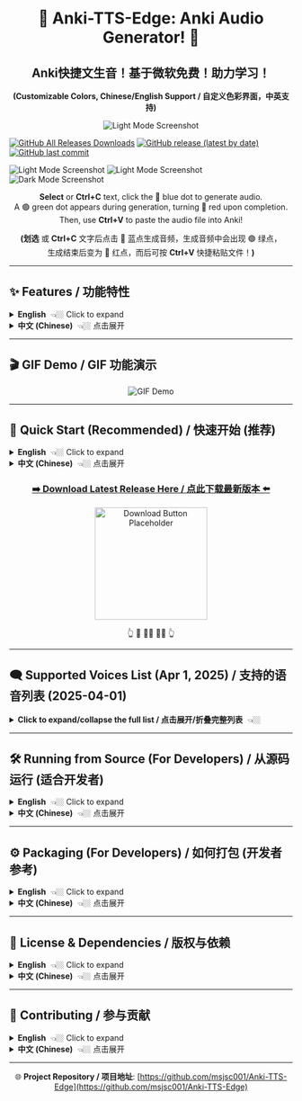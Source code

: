 <div align="center">

# 🎵 Anki-TTS-Edge: Anki Audio Generator! 🎵
## Anki快捷文生音！基于微软免费！助力学习！
**(Customizable Colors, Chinese/English Support / 自定义色彩界面，中英支持)**

</div>


<p align="center">
  <img src="https://github.com/user-attachments/assets/d0a3d252-7240-4739-9854-77f16cc2d257" alt="Light Mode Screenshot">

[![GitHub All Releases Downloads](https://img.shields.io/github/downloads/msjsc001/Anki-TTS-Edge/total?label=Downloads&color=brightgreen)](https://github.com/msjsc001/Anki-TTS-Edge/releases) [![GitHub release (latest by date)](https://img.shields.io/github/v/release/msjsc001/Anki-TTS-Edge)](https://github.com/msjsc001/Anki-TTS-Edge/releases/latest) [![GitHub last commit](https://img.shields.io/github/last-commit/msjsc001/Anki-TTS-Edge)](https://github.com/msjsc001/Anki-TTS-Edge/commits/master)

  <img src="https://github.com/user-attachments/assets/1971ed73-c1b8-4784-b3d0-e1ad892b5004" alt="Light Mode Screenshot">
  
  <img src="https://github.com/user-attachments/assets/2668f79b-4e89-4e45-a476-c04b9afae4bb" alt="Light Mode Screenshot">

  <img src="https://github.com/user-attachments/assets/1c6f22a7-5d29-4770-9050-de1c65129f39" alt="Dark Mode Screenshot">
</p>

<div align="center">

**Select** or **Ctrl+C** text, click the 🔵 blue dot to generate audio.<br>A 🟢 green dot appears during generation, turning 🔴 red upon completion.<br>Then, use **Ctrl+V** to paste the audio file into Anki!

**(划选** 或 **Ctrl+C** 文字后点击 🔵 蓝点生成音频，生成音频中会出现 🟢 绿点，<br>生成结束后变为 🔴 红点，而后可按 **Ctrl+V** 快捷粘贴文件！**)**

</div>

---

## ✨ Features / 功能特性

<details>
<summary><strong>English</strong>  👈🏼 Click to expand</summary>

An Anki audio generation tool based on [Edge-TTS](https://github.com/rany2/edge-tts), providing a free and fast way to add high-quality Microsoft Edge voices to your Anki flashcards.

*   **One-Click Generation**: Quickly generate `.mp3` audio files for selected text in your Anki cards using the main interface.
*   **Quick Actions**:
    *   Copy text (Ctrl+C).
    *   Alternatively, select text with your mouse (if enabled in settings).
    *   Click the floating 🔵 blue button that appears near your cursor.
    *   Wait for the 🟢 green processing indicator to disappear.
    *   A 🔴 red confirmation dot appears briefly.
    *   Audio file is automatically copied to your clipboard.
    *   Paste (Ctrl+V) directly into your Anki field!
*   **Multiple Voices**: Supports various languages and voice roles provided by Microsoft Edge TTS.
*   **Customizable UI**: Easy-to-use graphical interface with theme and color customization.
*   **Language Support**: Interface available in English and Chinese (中文).
*   **Auto Cleanup**: Automatically manages the number of cached audio files.

</details>

<details>
<summary><strong>中文 (Chinese)</strong>  👈🏼 点击展开</summary>

基于 [Edge-TTS](https://github.com/rany2/edge-tts) 的 Anki 音频生成工具，免费、快速地为你的 Anki 学习卡片添加高质量的微软 Edge 语音。

*   **一键生成**：通过界面输入框快速为文本生成 `.mp3` 音频文件。
*   **快捷操作**：
    *   复制文本 (Ctrl+C)。
    *   或者，用鼠标划选文本（需在设置中开启）。
    *   点击鼠标附近浮现的 🔵 蓝色按钮。
    *   等待 🟢 绿色处理提示消失。
    *   短暂出现 🔴 红色确认提示。
    *   音频文件已自动复制到剪贴板。
    *   直接在 Anki 字段中粘贴 (Ctrl+V)！
*   **多种语音**：支持微软 Edge TTS 提供的多种语言和语音角色选择。
*   **自定义界面**：提供易于使用的图形用户界面 (GUI)，支持主题和主颜色自定义。
*   **语言支持**：界面支持英文和中文。
*   **自动清理**：自动管理缓存的音频文件数量。

</details>

---

## 🎬 GIF Demo / GIF 功能演示

<p align="center">
  <img src="https://github.com/user-attachments/assets/bf232f6c-9e19-418c-a943-2dc3dfd3ea7b" alt="GIF Demo">
</p>

---

## 🚀 Quick Start (Recommended) / 快速开始 (推荐)

<details>
<summary><strong>English</strong>  👈🏼 Click to expand</summary>

If you prefer not to set up a Python environment, you can download the pre-packaged Windows executable (`.exe`):

1.  **Go to the Releases Page**: Visit the project's [GitHub Releases](https://github.com/msjsc001/Anki-TTS-Edge/releases) page.
2.  **Download the Latest Version**: Find the newest release and download the `.zip` archive (e.g., `Anki-TTS-Edge_vX.X.X.zip`).
3.  **Extract and Run**: Extract the contents of the zip file to any location you prefer. Double-click `Anki-TTS-Edge.exe` to run the application! 🎉

</details>

<details>
<summary><strong>中文 (Chinese)</strong>  👈🏼 点击展开</summary>

如果你不想配置 Python 环境，可以直接下载我们为你打包好的 Windows 可执行文件 (`.exe`)：

1.  **前往 Releases 页面**：访问项目的 [GitHub Releases](https://github.com/msjsc001/Anki-TTS-Edge/releases) 页面。
2.  **下载最新版本**：找到最新的版本，下载 `.zip` 压缩包 (例如 `Anki-TTS-Edge_vX.X.X.zip`)。
3.  **解压运行**：将压缩包解压到你喜欢的任意位置，然后双击运行 `Anki-TTS-Edge.exe` 即可！ 🎉

</details>

<div align="center">

### [**➡️ Download Latest Release Here / 点此下载最新版本 ⬅️**](https://github.com/msjsc001/Anki-TTS-Edge/releases)

<p align="center">
<img src="https://github.com/user-attachments/assets/f860a117-1b18-467d-9040-9cb0f78c065d" alt="Download Button Placeholder" width="200">
</p>

👆 🙋 🙋‍♂️ 🙋‍♀️ 👆

</div>

---

## 🗨️ Supported Voices List (Apr 1, 2025) / 支持的语音列表 (2025-04-01)

<details>
<summary><strong>Click to expand/collapse the full list / 点击展开/折叠完整列表</strong>  👈🏼</summary>

> **Note:** In the application's voice filter input, use the first two letters of the language code (e.g., `zh` for Chinese, `en` for English) to filter the voice lists.
>
> **注意:** 在应用的声音筛选框中，使用语言代码的前两位（例如 `zh` 代表中文，`en` 代表英文）来筛选语音列表。

*   **af-ZA（南非荷兰语 - 南非 / Afrikaans - South Africa）** <details><summary>👈🏼 点击展开</summary>
    *   `af-ZA-AdriNeural` - Female, General, Friendly, Positive（女性，通用，友好，积极）
    *   `af-ZA-WillemNeural` - Male, General, Friendly, Positive（男性，通用，友好，积极）
    </details>

*   **am-ET（阿姆哈拉语 - 埃塞俄比亚 / Amharic - Ethiopia）** <details><summary>👈🏼 点击展开</summary>
    *   `am-ET-AmehaNeural` - Male, General, Friendly, Positive（男性，通用，友好，积极）
    *   `am-ET-MekdesNeural` - Female, General, Friendly, Positive（女性，通用，友好，积极）
    </details>

*   **ar（阿拉伯语 / Arabic - Multiple Regions）** <details><summary>👈🏼 点击展开</summary>
    *   **ar-AE（阿联酋 / UAE）**: FatimaNeural (F), HamdanNeural (M)
    *   **ar-BH（巴林 / Bahrain）**: AliNeural (M), LailaNeural (F)
    *   **ar-DZ（阿尔及利亚 / Algeria）**: AminaNeural (F), IsmaelNeural (M)
    *   **ar-EG（埃及 / Egypt）**: SalmaNeural (F), ShakirNeural (M)
    *   **ar-IQ（伊拉克 / Iraq）**: BasselNeural (M), RanaNeural (F)
    *   **ar-JO（约旦 / Jordan）**: SanaNeural (F), TaimNeural (M)
    *   **ar-KW（科威特 / Kuwait）**: FahedNeural (M), NouraNeural (F)
    *   **ar-LB（黎巴嫩 / Lebanon）**: LaylaNeural (F), RamiNeural (M)
    *   **ar-LY（利比亚 / Libya）**: ImanNeural (F), OmarNeural (M)
    *   **ar-MA（摩洛哥 / Morocco）**: JamalNeural (M), MounaNeural (F)
    *   **ar-OM（阿曼 / Oman）**: AbdullahNeural (M), AyshaNeural (F)
    *   **ar-QA（卡塔尔 / Qatar）**: AmalNeural (F), MoazNeural (M)
    *   **ar-SA（沙特阿拉伯 / Saudi Arabia）**: HamedNeural (M), ZariyahNeural (F)
    *   **ar-SY（叙利亚 / Syria）**: AmanyNeural (F), LaithNeural (M)
    *   **ar-TN（突尼斯 / Tunisia）**: HediNeural (M), ReemNeural (F)
    *   **ar-YE（也门 / Yemen）**: MaryamNeural (F), SalehNeural (M)
    </details>

*   **az-AZ（阿塞拜疆语 - 阿塞拜疆 / Azerbaijani - Azerbaijan）** <details><summary>👈🏼 点击展开</summary>
    *   `az-AZ-BabekNeural` - Male, General, Friendly, Positive（男性，通用，友好，积极）
    *   `az-AZ-BanuNeural` - Female, General, Friendly, Positive（女性，通用，友好，积极）
    </details>

*   **bg-BG（保加利亚语 - 保加利亚 / Bulgarian - Bulgaria）** <details><summary>👈🏼 点击展开</summary>
    *   `bg-BG-BorislavNeural` - Male, General, Friendly, Positive（男性，通用，友好，积极）
    *   `bg-BG-KalinaNeural` - Female, General, Friendly, Positive（女性，通用，友好，积极）
    </details>

*   **bn（孟加拉语 / Bengali - Multiple Regions）** <details><summary>👈🏼 点击展开</summary>
    *   **bn-BD（孟加拉国 / Bangladesh）**: NabanitaNeural (F), PradeepNeural (M)
    *   **bn-IN（印度 / India）**: BashkarNeural (M), TanishaaNeural (F)
    </details>

*   **bs-BA（波斯尼亚语 - 波黑 / Bosnian - Bosnia and Herzegovina）** <details><summary>👈🏼 点击展开</summary>
    *   `bs-BA-GoranNeural` - Male, General, Friendly, Positive（男性，通用，友好，积极）
    *   `bs-BA-VesnaNeural` - Female, General, Friendly, Positive（女性，通用，友好，积极）
    </details>

*   **ca-ES（加泰罗尼亚语 - 西班牙 / Catalan - Spain）** <details><summary>👈🏼 点击展开</summary>
    *   `ca-ES-EnricNeural` - Male, General, Friendly, Positive（男性，通用，友好，积极）
    *   `ca-ES-JoanaNeural` - Female, General, Friendly, Positive（女性，通用，友好，积极）
    </details>

*   **cs-CZ（捷克语 - 捷克 / Czech - Czech Republic）** <details><summary>👈🏼 点击展开</summary>
    *   `cs-CZ-AntoninNeural` - Male, General, Friendly, Positive（男性，通用，友好，积极）
    *   `cs-CZ-VlastaNeural` - Female, General, Friendly, Positive（女性，通用，友好，积极）
    </details>

*   **cy-GB（威尔士语 - 英国 / Welsh - United Kingdom）** <details><summary>👈🏼 点击展开</summary>
    *   `cy-GB-AledNeural` - Male, General, Friendly, Positive（男性，通用，友好，积极）
    *   `cy-GB-NiaNeural` - Female, General, Friendly, Positive（女性，通用，友好，积极）
    </details>

*   **da-DK（丹麦语 - 丹麦 / Danish - Denmark）** <details><summary>👈🏼 点击展开</summary>
    *   `da-DK-ChristelNeural` - Female, General, Friendly, Positive（女性，通用，友好，积极）
    *   `da-DK-JeppeNeural` - Male, General, Friendly, Positive（男性，通用，友好，积极）
    </details>

*   **de（德语 / German - Multiple Regions）** <details><summary>👈🏼 点击展开</summary>
    *   **de-AT（奥地利 / Austria）**: IngridNeural (F), JonasNeural (M)
    *   **de-CH（瑞士 / Switzerland）**: JanNeural (M), LeniNeural (F)
    *   **de-DE（德国 / Germany）**: AmalaNeural (F), ConradNeural (M), FlorianMultilingualNeural (M, Multi), KatjaNeural (F), KillianNeural (M), SeraphinaMultilingualNeural (F, Multi)
    </details>

*   **el-GR（希腊语 - 希腊 / Greek - Greece）** <details><summary>👈🏼 点击展开</summary>
    *   `el-GR-AthinaNeural` - Female, General, Friendly, Positive（女性，通用，友好，积极）
    *   `el-GR-NestorasNeural` - Male, General, Friendly, Positive（男性，通用，友好，积极）
    </details>

*   **en（英语 / English - Multiple Regions）** <details><summary>👈🏼 点击展开</summary>
    *   **en-AU（澳大利亚 / Australia）**: NatashaNeural (F), WilliamNeural (M)
    *   **en-CA（加拿大 / Canada）**: ClaraNeural (F), LiamNeural (M)
    *   **en-GB（英国 / UK）**: LibbyNeural (F), MaisieNeural (F), RyanNeural (M), SoniaNeural (F), ThomasNeural (M)
    *   **en-HK（香港 / Hong Kong）**: SamNeural (M), YanNeural (F)
    *   **en-IE（爱尔兰 / Ireland）**: ConnorNeural (M), EmilyNeural (F)
    *   **en-IN（印度 / India）**: NeerjaExpressiveNeural (F, Expressive), NeerjaNeural (F), PrabhatNeural (M)
    *   **en-KE（肯尼亚 / Kenya）**: AsiliaNeural (F), ChilembaNeural (M)
    *   **en-NG（尼日利亚 / Nigeria）**: AbeoNeural (M), EzinneNeural (F)
    *   **en-NZ（新西兰 / New Zealand）**: MitchellNeural (M), MollyNeural (F)
    *   **en-PH（菲律宾 / Philippines）**: JamesNeural (M), RosaNeural (F)
    *   **en-SG（新加坡 / Singapore）**: LunaNeural (F), WayneNeural (M)
    *   **en-TZ（坦桑尼亚 / Tanzania）**: ElimuNeural (M), ImaniNeural (F)
    *   **en-US（美国 / USA）**: AnaNeural (F, Cartoon/Cute), AndrewMultilingualNeural (M, Multi/Copilot), AndrewNeural (M, Copilot), AriaNeural (F, News), AvaMultilingualNeural (F, Multi/Copilot), AvaNeural (F, Copilot), BrianMultilingualNeural (M, Multi/Copilot), BrianNeural (M, Copilot), ChristopherNeural (M, News), EmmaMultilingualNeural (F, Multi/Copilot), EmmaNeural (F, Copilot), EricNeural (M, News), GuyNeural (M, News), JennyNeural (F, Friendly), MichelleNeural (F, News), RogerNeural (M, News), SteffanNeural (M, News)
    *   **en-ZA（南非 / South Africa）**: LeahNeural (F), LukeNeural (M)
    </details>

*   **es（西班牙语 / Spanish - Multiple Regions）** <details><summary>👈🏼 点击展开</summary>
    *   **es-AR（阿根廷 / Argentina）**: ElenaNeural (F), TomasNeural (M)
    *   **es-BO（玻利维亚 / Bolivia）**: MarceloNeural (M), SofiaNeural (F)
    *   **es-CL（智利 / Chile）**: CatalinaNeural (F), LorenzoNeural (M)
    *   **es-CO（哥伦比亚 / Colombia）**: GonzaloNeural (M), SalomeNeural (F)
    *   **es-CR（哥斯达黎加 / Costa Rica）**: JuanNeural (M), MariaNeural (F)
    *   **es-CU（古巴 / Cuba）**: BelkysNeural (F), ManuelNeural (M)
    *   **es-DO（多米尼加 / Dominican Rep.）**: EmilioNeural (M), RamonaNeural (F)
    *   **es-EC（厄瓜多尔 / Ecuador）**: AndreaNeural (F), LuisNeural (M)
    *   **es-ES（西班牙 / Spain）**: AlvaroNeural (M), ElviraNeural (F), XimenaNeural (F)
    *   **es-GQ（赤道几内亚 / Equatorial Guinea）**: JavierNeural (M), TeresaNeural (F)
    *   **es-GT（危地马拉 / Guatemala）**: AndresNeural (M), MartaNeural (F)
    *   **es-HN（洪都拉斯 / Honduras）**: CarlosNeural (M), KarlaNeural (F)
    *   **es-MX（墨西哥 / Mexico）**: DaliaNeural (F), JorgeNeural (M)
    *   **es-NI（尼加拉瓜 / Nicaragua）**: FedericoNeural (M), YolandaNeural (F)
    *   **es-PA（巴拿马 / Panama）**: MargaritaNeural (F), RobertoNeural (M)
    *   **es-PE（秘鲁 / Peru）**: AlexNeural (M), CamilaNeural (F)
    *   **es-PR（波多黎各 / Puerto Rico）**: KarinaNeural (F), VictorNeural (M)
    *   **es-PY（巴拉圭 / Paraguay）**: MarioNeural (M), TaniaNeural (F)
    *   **es-SV（萨尔瓦多 / El Salvador）**: LorenaNeural (F), RodrigoNeural (M)
    *   **es-US（美国 / USA）**: AlonsoNeural (M), PalomaNeural (F)
    *   **es-UY（乌拉圭 / Uruguay）**: MateoNeural (M), ValentinaNeural (F)
    *   **es-VE（委内瑞拉 / Venezuela）**: PaolaNeural (F), SebastianNeural (M)
    </details>

*   **et-EE（爱沙尼亚语 - 爱沙尼亚 / Estonian - Estonia）** <details><summary>👈🏼 点击展开</summary>
    *   `et-EE-AnuNeural` - Female, General, Friendly, Positive（女性，通用，友好，积极）
    *   `et-EE-KertNeural` - Male, General, Friendly, Positive（男性，通用，友好，积极）
    </details>

*   **fa-IR（波斯语 - 伊朗 / Persian - Iran）** <details><summary>👈🏼 点击展开</summary>
    *   `fa-IR-DilaraNeural` - Female, General, Friendly, Positive（女性，通用，友好，积极）
    *   `fa-IR-FaridNeural` - Male, General, Friendly, Positive（男性，通用，友好，积极）
    </details>

*   **fi-FI（芬兰语 - 芬兰 / Finnish - Finland）** <details><summary>👈🏼 点击展开</summary>
    *   `fi-FI-HarriNeural` - Male, General, Friendly, Positive（男性，通用，友好，积极）
    *   `fi-FI-NooraNeural` - Female, General, Friendly, Positive（女性，通用，友好，积极）
    </details>

*   **fil-PH（菲律宾语 - 菲律宾 / Filipino - Philippines）** <details><summary>👈🏼 点击展开</summary>
    *   `fil-PH-AngeloNeural` - Male, General, Friendly, Positive（男性，通用，友好，积极）
    *   `fil-PH-BlessicaNeural` - Female, General, Friendly, Positive（女性，通用，友好，积极）
    </details>

*   **fr（法语 / French - Multiple Regions）** <details><summary>👈🏼 点击展开</summary>
    *   **fr-BE（比利时 / Belgium）**: CharlineNeural (F), GerardNeural (M)
    *   **fr-CA（加拿大 / Canada）**: AntoineNeural (M), JeanNeural (M), SylvieNeural (F), ThierryNeural (M)
    *   **fr-CH（瑞士 / Switzerland）**: ArianeNeural (F), FabriceNeural (M)
    *   **fr-FR（法国 / France）**: DeniseNeural (F), EloiseNeural (F), HenriNeural (M), RemyMultilingualNeural (M, Multi), VivienneMultilingualNeural (F, Multi)
    </details>

*   **ga-IE（爱尔兰语 - 爱尔兰 / Irish - Ireland）** <details><summary>👈🏼 点击展开</summary>
    *   `ga-IE-ColmNeural` - Male, General, Friendly, Positive（男性，通用，友好，积极）
    *   `ga-IE-OrlaNeural` - Female, General, Friendly, Positive（女性，通用，友好，积极）
    </details>

*   **gl-ES（加利西亚语 - 西班牙 / Galician - Spain）** <details><summary>👈🏼 点击展开</summary>
    *   `gl-ES-RoiNeural` - Male, General, Friendly, Positive（男性，通用，友好，积极）
    *   `gl-ES-SabelaNeural` - Female, General, Friendly, Positive（女性，通用，友好，积极）
    </details>

*   **gu-IN（古吉拉特语 - 印度 / Gujarati - India）** <details><summary>👈🏼 点击展开</summary>
    *   `gu-IN-DhwaniNeural` - Female, General, Friendly, Positive（女性，通用，友好，积极）
    *   `gu-IN-NiranjanNeural` - Male, General, Friendly, Positive（男性，通用，友好，积极）
    </details>

*   **he-IL（希伯来语 - 以色列 / Hebrew - Israel）** <details><summary>👈🏼 点击展开</summary>
    *   `he-IL-AvriNeural` - Male, General, Friendly, Positive（男性，通用，友好，积极）
    *   `he-IL-HilaNeural` - Female, General, Friendly, Positive（女性，通用，友好，积极）
    </details>

*   **hi-IN（印地语 - 印度 / Hindi - India）** <details><summary>👈🏼 点击展开</summary>
    *   `hi-IN-MadhurNeural` - Male, General, Friendly, Positive（男性，通用，友好，积极）
    *   `hi-IN-SwaraNeural` - Female, General, Friendly, Positive（女性，通用，友好，积极）
    </details>

*   **hr-HR（克罗地亚语 - 克罗地亚 / Croatian - Croatia）** <details><summary>👈🏼 点击展开</summary>
    *   `hr-HR-GabrijelaNeural` - Female, General, Friendly, Positive（女性，通用，友好，积极）
    *   `hr-HR-SreckoNeural` - Male, General, Friendly, Positive（男性，通用，友好，积极）
    </details>

*   **hu-HU（匈牙利语 - 匈牙利 / Hungarian - Hungary）** <details><summary>👈🏼 点击展开</summary>
    *   `hu-HU-NoemiNeural` - Female, General, Friendly, Positive（女性，通用，友好，积极）
    *   `hu-HU-TamasNeural` - Male, General, Friendly, Positive（男性，通用，友好，积极）
    </details>

*   **id-ID（印尼语 - 印尼 / Indonesian - Indonesia）** <details><summary>👈🏼 点击展开</summary>
    *   `id-ID-ArdiNeural` - Male, General, Friendly, Positive（男性，通用，友好，积极）
    *   `id-ID-GadisNeural` - Female, General, Friendly, Positive（女性，通用，友好，积极）
    </details>

*   **is-IS（冰岛语 - 冰岛 / Icelandic - Iceland）** <details><summary>👈🏼 点击展开</summary>
    *   `is-IS-GudrunNeural` - Female, General, Friendly, Positive（女性，通用，友好，积极）
    *   `is-IS-GunnarNeural` - Male, General, Friendly, Positive（男性，通用，友好，积极）
    </details>

*   **it-IT（意大利语 - 意大利 / Italian - Italy）** <details><summary>👈🏼 点击展开</summary>
    *   `it-IT-DiegoNeural` - Male, General, Friendly, Positive（男性，通用，友好，积极）
    *   `it-IT-ElsaNeural` - Female, General, Friendly, Positive（女性，通用，友好，积极）
    *   `it-IT-GiuseppeMultilingualNeural` - Male, General, Friendly, Positive（男性，通用，友好，积极，多语言）
    *   `it-IT-IsabellaNeural` - Female, General, Friendly, Positive（女性，通用，友好，积极）
    </details>

*   **iu（因纽特语 - 加拿大 / Inuktitut - Canada）** <details><summary>👈🏼 点击展开</summary>
    *   **iu-Cans-CA（加拿大音节 / Cans）**: SiqiniqNeural (F), TaqqiqNeural (M)
    *   **iu-Latn-CA（拉丁字母 / Latn）**: SiqiniqNeural (F), TaqqiqNeural (M)
    </details>

*   **ja-JP（日语 - 日本 / Japanese - Japan）** <details><summary>👈🏼 点击展开</summary>
    *   `ja-JP-KeitaNeural` - Male, General, Friendly, Positive（男性，通用，友好，积极）
    *   `ja-JP-NanamiNeural` - Female, General, Friendly, Positive（女性，通用，友好，积极）
    </details>

*   **jv-ID（爪哇语 - 印尼 / Javanese - Indonesia）** <details><summary>👈🏼 点击展开</summary>
    *   `jv-ID-DimasNeural` - Male, General, Friendly, Positive（男性，通用，友好，积极）
    *   `jv-ID-SitiNeural` - Female, General, Friendly, Positive（女性，通用，友好，积极）
    </details>

*   **ka-GE（格鲁吉亚语 - 格鲁吉亚 / Georgian - Georgia）** <details><summary>👈🏼 点击展开</summary>
    *   `ka-GE-EkaNeural` - Female, General, Friendly, Positive（女性，通用，友好，积极）
    *   `ka-GE-GiorgiNeural` - Male, General, Friendly, Positive（男性，通用，友好，积极）
    </details>

*   **kk-KZ（哈萨克语 - 哈萨克斯坦 / Kazakh - Kazakhstan）** <details><summary>👈🏼 点击展开</summary>
    *   `kk-KZ-AigulNeural` - Female, General, Friendly, Positive（女性，通用，友好，积极）
    *   `kk-KZ-DauletNeural` - Male, General, Friendly, Positive（男性，通用，友好，积极）
    </details>

*   **km-KH（高棉语 - 柬埔寨 / Khmer - Cambodia）** <details><summary>👈🏼 点击展开</summary>
    *   `km-KH-PisethNeural` - Male, General, Friendly, Positive（男性，通用，友好，积极）
    *   `km-KH-SreymomNeural` - Female, General, Friendly, Positive（女性，通用，友好，积极）
    </details>

*   **kn-IN（卡纳达语 - 印度 / Kannada - India）** <details><summary>👈🏼 点击展开</summary>
    *   `kn-IN-GaganNeural` - Male, General, Friendly, Positive（男性，通用，友好，积极）
    *   `kn-IN-SapnaNeural` - Female, General, Friendly, Positive（女性，通用，友好，积极）
    </details>

*   **ko-KR（韩语 - 韩国 / Korean - South Korea）** <details><summary>👈🏼 点击展开</summary>
    *   `ko-KR-HyunsuMultilingualNeural` - Male, General, Friendly, Positive（男性，通用，友好，积极，多语言）
    *   `ko-KR-InJoonNeural` - Male, General, Friendly, Positive（男性，通用，友好，积极）
    *   `ko-KR-SunHiNeural` - Female, General, Friendly, Positive（女性，通用，友好，积极）
    </details>

*   **lo-LA（老挝语 - 老挝 / Lao - Laos）** <details><summary>👈🏼 点击展开</summary>
    *   `lo-LA-ChanthavongNeural` - Male, General, Friendly, Positive（男性，通用，友好，积极）
    *   `lo-LA-KeomanyNeural` - Female, General, Friendly, Positive（女性，通用，友好，积极）
    </details>

*   **lt-LT（立陶宛语 - 立陶宛 / Lithuanian - Lithuania）** <details><summary>👈🏼 点击展开</summary>
    *   `lt-LT-LeonasNeural` - Male, General, Friendly, Positive（男性，通用，友好，积极）
    *   `lt-LT-OnaNeural` - Female, General, Friendly, Positive（女性，通用，友好，积极）
    </details>

*   **lv-LV（拉脱维亚语 - 拉脱维亚 / Latvian - Latvia）** <details><summary>👈🏼 点击展开</summary>
    *   `lv-LV-EveritaNeural` - Female, General, Friendly, Positive（女性，通用，友好，积极）
    *   `lv-LV-NilsNeural` - Male, General, Friendly, Positive（男性，通用，友好，积极）
    </details>

*   **mk-MK（马其顿语 - 北马其顿 / Macedonian - North Macedonia）** <details><summary>👈🏼 点击展开</summary>
    *   `mk-MK-AleksandarNeural` - Male, General, Friendly, Positive（男性，通用，友好，积极）
    *   `mk-MK-MarijaNeural` - Female, General, Friendly, Positive（女性，通用，友好，积极）
    </details>

*   **ml-IN（马拉雅拉姆语 - 印度 / Malayalam - India）** <details><summary>👈🏼 点击展开</summary>
    *   `ml-IN-MidhunNeural` - Male, General, Friendly, Positive（男性，通用，友好，积极）
    *   `ml-IN-SobhanaNeural` - Female, General, Friendly, Positive（女性，通用，友好，积极）
    </details>

*   **mn-MN（蒙古语 - 蒙古 / Mongolian - Mongolia）** <details><summary>👈🏼 点击展开</summary>
    *   `mn-MN-BataaNeural` - Male, General, Friendly, Positive（男性，通用，友好，积极）
    *   `mn-MN-YesuiNeural` - Female, General, Friendly, Positive（女性，通用，友好，积极）
    </details>

*   **mr-IN（马拉地语 - 印度 / Marathi - India）** <details><summary>👈🏼 点击展开</summary>
    *   `mr-IN-AarohiNeural` - Female, General, Friendly, Positive（女性，通用，友好，积极）
    *   `mr-IN-ManoharNeural` - Male, General, Friendly, Positive（男性，通用，友好，积极）
    </details>

*   **ms-MY（马来语 - 马来西亚 / Malay - Malaysia）** <details><summary>👈🏼 点击展开</summary>
    *   `ms-MY-OsmanNeural` - Male, General, Friendly, Positive（男性，通用，友好，积极）
    *   `ms-MY-YasminNeural` - Female, General, Friendly, Positive（女性，通用，友好，积极）
    </details>

*   **mt-MT（马耳他语 - 马耳他 / Maltese - Malta）** <details><summary>👈🏼 点击展开</summary>
    *   `mt-MT-GraceNeural` - Female, General, Friendly, Positive（女性，通用，友好，积极）
    *   `mt-MT-JosephNeural` - Male, General, Friendly, Positive（男性，通用，友好，积极）
    </details>

*   **my-MM（缅甸语 - 缅甸 / Burmese - Myanmar）** <details><summary>👈🏼 点击展开</summary>
    *   `my-MM-NilarNeural` - Female, General, Friendly, Positive（女性，通用，友好，积极）
    *   `my-MM-ThihaNeural` - Male, General, Friendly, Positive（男性，通用，友好，积极）
    </details>

*   **nb-NO（挪威语 - 挪威 / Norwegian Bokmål - Norway）** <details><summary>👈🏼 点击展开</summary>
    *   `nb-NO-FinnNeural` - Male, General, Friendly, Positive（男性，通用，友好，积极）
    *   `nb-NO-PernilleNeural` - Female, General, Friendly, Positive（女性，通用，友好，积极）
    </details>

*   **ne-NP（尼泊尔语 - 尼泊尔 / Nepali - Nepal）** <details><summary>👈🏼 点击展开</summary>
    *   `ne-NP-HemkalaNeural` - Female, General, Friendly, Positive（女性，通用，友好，积极）
    *   `ne-NP-SagarNeural` - Male, General, Friendly, Positive（男性，通用，友好，积极）
    </details>

*   **nl（荷兰语 / Dutch - Multiple Regions）** <details><summary>👈🏼 点击展开</summary>
    *   **nl-BE（比利时 / Belgium）**: ArnaudNeural (M), DenaNeural (F)
    *   **nl-NL（荷兰 / Netherlands）**: ColetteNeural (F), FennaNeural (F), MaartenNeural (M)
    </details>

*   **pl-PL（波兰语 - 波兰 / Polish - Poland）** <details><summary>👈🏼 点击展开</summary>
    *   `pl-PL-MarekNeural` - Male, General, Friendly, Positive（男性，通用，友好，积极）
    *   `pl-PL-ZofiaNeural` - Female, General, Friendly, Positive（女性，通用，友好，积极）
    </details>

*   **ps-AF（普什图语 - 阿富汗 / Pashto - Afghanistan）** <details><summary>👈🏼 点击展开</summary>
    *   `ps-AF-GulNawazNeural` - Male, General, Friendly, Positive（男性，通用，友好，积极）
    *   `ps-AF-LatifaNeural` - Female, General, Friendly, Positive（女性，通用，友好，积极）
    </details>

*   **pt（葡萄牙语 / Portuguese - Multiple Regions）** <details><summary>👈🏼 点击展开</summary>
    *   **pt-BR（巴西 / Brazil）**: AntonioNeural (M), FranciscaNeural (F), ThalitaMultilingualNeural (F, Multi)
    *   **pt-PT（葡萄牙 / Portugal）**: DuarteNeural (M), RaquelNeural (F)
    </details>

*   **ro-RO（罗马尼亚语 - 罗马尼亚 / Romanian - Romania）** <details><summary>👈🏼 点击展开</summary>
    *   `ro-RO-AlinaNeural` - Female, General, Friendly, Positive（女性，通用，友好，积极）
    *   `ro-RO-EmilNeural` - Male, General, Friendly, Positive（男性，通用，友好，积极）
    </details>

*   **ru-RU（俄语 - 俄罗斯 / Russian - Russia）** <details><summary>👈🏼 点击展开</summary>
    *   `ru-RU-DmitryNeural` - Male, General, Friendly, Positive（男性，通用，友好，积极）
    *   `ru-RU-SvetlanaNeural` - Female, General, Friendly, Positive（女性，通用，友好，积极）
    </details>

*   **si-LK（僧伽罗语 - 斯里兰卡 / Sinhala - Sri Lanka）** <details><summary>👈🏼 点击展开</summary>
    *   `si-LK-SameeraNeural` - Male, General, Friendly, Positive（男性，通用，友好，积极）
    *   `si-LK-ThiliniNeural` - Female, General, Friendly, Positive（女性，通用，友好，积极）
    </details>

*   **sk-SK（斯洛伐克语 - 斯洛伐克 / Slovak - Slovakia）** <details><summary>👈🏼 点击展开</summary>
    *   `sk-SK-LukasNeural` - Male, General, Friendly, Positive（男性，通用，友好，积极）
    *   `sk-SK-ViktoriaNeural` - Female, General, Friendly, Positive（女性，通用，友好，积极）
    </details>

*   **sl-SI（斯洛文尼亚语 - 斯洛文尼亚 / Slovenian - Slovenia）** <details><summary>👈🏼 点击展开</summary>
    *   `sl-SI-PetraNeural` - Female, General, Friendly, Positive（女性，通用，友好，积极）
    *   `sl-SI-RokNeural` - Male, General, Friendly, Positive（男性，通用，友好，积极）
    </details>

*   **so-SO（索马里语 - 索马里 / Somali - Somalia）** <details><summary>👈🏼 点击展开</summary>
    *   `so-SO-MuuseNeural` - Male, General, Friendly, Positive（男性，通用，友好，积极）
    *   `so-SO-UbaxNeural` - Female, General, Friendly, Positive（女性，通用，友好，积极）
    </details>

*   **sq-AL（阿尔巴尼亚语 - 阿尔巴尼亚 / Albanian - Albania）** <details><summary>👈🏼 点击展开</summary>
    *   `sq-AL-AnilaNeural` - Female, General, Friendly, Positive（女性，通用，友好，积极）
    *   `sq-AL-IlirNeural` - Male, General, Friendly, Positive（男性，通用，友好，积极）
    </details>

*   **sr-RS（塞尔维亚语 - 塞尔维亚 / Serbian - Serbia）** <details><summary>👈🏼 点击展开</summary>
    *   `sr-RS-NicholasNeural` - Male, General, Friendly, Positive（男性，通用，友好，积极）
    *   `sr-RS-SophieNeural` - Female, General, Friendly, Positive（女性，通用，友好，积极）
    </details>

*   **su-ID（巽他语 - 印尼 / Sundanese - Indonesia）** <details><summary>👈🏼 点击展开</summary>
    *   `su-ID-JajangNeural` - Male, General, Friendly, Positive（男性，通用，友好，积极）
    *   `su-ID-TutiNeural` - Female, General, Friendly, Positive（女性，通用，友好，积极）
    </details>

*   **sv-SE（瑞典语 - 瑞典 / Swedish - Sweden）** <details><summary>👈🏼 点击展开</summary>
    *   `sv-SE-MattiasNeural` - Male, General, Friendly, Positive（男性，通用，友好，积极）
    *   `sv-SE-SofieNeural` - Female, General, Friendly, Positive（女性，通用，友好，积极）
    </details>

*   **sw（斯瓦希里语 / Swahili - Multiple Regions）** <details><summary>👈🏼 点击展开</summary>
    *   **sw-KE（肯尼亚 / Kenya）**: RafikiNeural (M), ZuriNeural (F)
    *   **sw-TZ（坦桑尼亚 / Tanzania）**: DaudiNeural (M), RehemaNeural (F)
    </details>

*   **ta（泰米尔语 / Tamil - Multiple Regions）** <details><summary>👈🏼 点击展开</summary>
    *   **ta-IN（印度 / India）**: PallaviNeural (F), ValluvarNeural (M)
    *   **ta-LK（斯里兰卡 / Sri Lanka）**: KumarNeural (M), SaranyaNeural (F)
    *   **ta-MY（马来西亚 / Malaysia）**: KaniNeural (F), SuryaNeural (M)
    *   **ta-SG（新加坡 / Singapore）**: AnbuNeural (M), VenbaNeural (F)
    </details>

*   **te-IN（泰卢固语 - 印度 / Telugu - India）** <details><summary>👈🏼 点击展开</summary>
    *   `te-IN-MohanNeural` - Male, General, Friendly, Positive（男性，通用，友好，积极）
    *   `te-IN-ShrutiNeural` - Female, General, Friendly, Positive（女性，通用，友好，积极）
    </details>

*   **th-TH（泰语 - 泰国 / Thai - Thailand）** <details><summary>👈🏼 点击展开</summary>
    *   `th-TH-NiwatNeural` - Male, General, Friendly, Positive（男性，通用，友好，积极）
    *   `th-TH-PremwadeeNeural` - Female, General, Friendly, Positive（女性，通用，友好，积极）
    </details>

*   **tr-TR（土耳其语 - 土耳其 / Turkish - Turkey）** <details><summary>👈🏼 点击展开</summary>
    *   `tr-TR-AhmetNeural` - Male, General, Friendly, Positive（男性，通用，友好，积极）
    *   `tr-TR-EmelNeural` - Female, General, Friendly, Positive（女性，通用，友好，积极）
    </details>

*   **uk-UA（乌克兰语 - 乌克兰 / Ukrainian - Ukraine）** <details><summary>👈🏼 点击展开</summary>
    *   `uk-UA-OstapNeural` - Male, General, Friendly, Positive（男性，通用，友好，积极）
    *   `uk-UA-PolinaNeural` - Female, General, Friendly, Positive（女性，通用，友好，积极）
    </details>

*   **ur（乌尔都语 / Urdu - Multiple Regions）** <details><summary>👈🏼 点击展开</summary>
    *   **ur-IN（印度 / India）**: GulNeural (F), SalmanNeural (M)
    *   **ur-PK（巴基斯坦 / Pakistan）**: AsadNeural (M), UzmaNeural (F)
    </details>

*   **uz-UZ（乌兹别克语 - 乌兹别克斯坦 / Uzbek - Uzbekistan）** <details><summary>👈🏼 点击展开</summary>
    *   `uz-UZ-MadinaNeural` - Female, General, Friendly, Positive（女性，通用，友好，积极）
    *   `uz-UZ-SardorNeural` - Male, General, Friendly, Positive（男性，通用，友好，积极）
    </details>

*   **vi-VN（越南语 - 越南 / Vietnamese - Vietnam）** <details><summary>👈🏼 点击展开</summary>
    *   `vi-VN-HoaiMyNeural` - Female, General, Friendly, Positive（女性，通用，友好，积极）
    *   `vi-VN-NamMinhNeural` - Male, General, Friendly, Positive（男性，通用，友好，积极）
    </details>

*   **zh（中文 / Chinese - Multiple Regions & Dialects）** <details><summary>👈🏼 点击展开</summary>
    *   **zh-CN（中国大陆 / Mainland China）**: XiaoxiaoNeural (F, News/Warm), XiaoyiNeural (F, Cartoon/Lively), YunjianNeural (M, Sports/Passion), YunxiNeural (M, Novel/Sunshine), YunxiaNeural (M, Cartoon/Cute), YunyangNeural (M, News/Reliable)
    *   **zh-CN-liaoning（辽宁方言 / Liaoning Dialect）**: XiaobeiNeural (F, Dialect/Humorous)
    *   **zh-CN-shaanxi（陕西方言 / Shaanxi Dialect）**: XiaoniNeural (F, Dialect/Bright)
    *   **zh-HK（香港 / Hong Kong）**: HiuGaaiNeural (F), HiuMaanNeural (F), WanLungNeural (M)
    *   **zh-TW（台湾 / Taiwan）**: HsiaoChenNeural (F), HsiaoYuNeural (F), YunJheNeural (M)
    </details>

*   **zu-ZA（祖鲁语 - 南非 / Zulu - South Africa）** <details><summary>👈🏼 点击展开</summary>
    *   `zu-ZA-ThandoNeural` - Female, General, Friendly, Positive（女性，通用，友好，积极）
    *   `zu-ZA-ThembaNeural` - Male, General, Friendly, Positive（男性，通用，友好，积极）
    </details>

</details>

---

## 🛠️ Running from Source (For Developers) / 从源码运行 (适合开发者)

<details>
<summary><strong>English</strong>  👈🏼 Click to expand</summary>

If you're familiar with Python and want to run or modify the source code (now structured into modules):

1.  **Clone the Repository**:
    ```bash
    git clone https://github.com/msjsc001/Anki-TTS-Edge.git
    cd Anki-TTS-Edge/AnkiTTSApp_Modular 
    ```
    *(Make sure to navigate into the `AnkiTTSApp_Modular` subfolder!)*

2.  **Create and Activate Virtual Environment** (Recommended):
    ```bash
    python -m venv .venv
    # Windows
    .\.venv\Scripts\activate
    # macOS/Linux
    # source .venv/bin/activate
    ```

3.  **Install Dependencies**:
    ```bash
    pip install customtkinter edge-tts pyperclip pygame pynput pywin32
    ```
    *(It's recommended to create a `requirements.txt` file for easier installation later)*

4.  **Run the Application**:
    ```bash
    python main.py
    ```

</details>

<details>
<summary><strong>中文 (Chinese)</strong>  👈🏼 点击展开</summary>

如果你熟悉 Python 并希望自行修改或运行源码（现在已拆分为模块）：

1.  **克隆仓库**：
    ```bash
    git clone https://github.com/msjsc001/Anki-TTS-Edge.git
    cd Anki-TTS-Edge/AnkiTTSApp_Modular
    ```
    *（请确保进入 `AnkiTTSApp_Modular` 子文件夹！）*

2.  **创建并激活虚拟环境** (推荐)：
    ```bash
    python -m venv .venv
    # Windows
    .\.venv\Scripts\activate
    # macOS/Linux
    # source .venv/bin/activate
    ```

3.  **安装依赖**：
    ```bash
    pip install customtkinter edge-tts pyperclip pygame pynput pywin32
    ```
    *（建议创建一个 `requirements.txt` 文件，以便后续更方便地安装）*

4.  **运行程序**：
    ```bash
    python main.py
    ```

</details>

---

## ⚙️ Packaging (For Developers) / 如何打包 (开发者参考)

<details>
<summary><strong>English</strong>  👈🏼 Click to expand</summary>

This project uses PyInstaller for packaging. To repackage it after the code splitting:

1.  Make sure `pyinstaller` is installed (`pip install pyinstaller`).
2.  Navigate to the `AnkiTTSApp_Modular` directory containing `main.py`.
3.  **Create/Use a `.spec` file (Highly Recommended)**:
    *   **Generate:** `pyinstaller --name Anki-TTS-Edge --noconsole --onefile main.py`
    *   **Edit `Anki-TTS-Edge.spec`**: Add `translations.json` to the `datas` list in the `Analysis` section:
      ```python
      a = Analysis(
          # ...
          datas=[('translations.json', '.')], # Add this
          # ...
      )
      ```
    *   *(Consider if `customtkinter` or `pygame` need additional data files added here too, although often PyInstaller handles them.)*
4.  **Build using the `.spec` file**:
    ```bash
    pyinstaller Anki-TTS-Edge.spec
    ```
5.  The single `.exe` file will be in the `dist` directory.

</details>

<details>
<summary><strong>中文 (Chinese)</strong>  👈🏼 点击展开</summary>

本项目使用 PyInstaller 进行打包。在代码拆分后重新打包：

1.  确保已安装 `pyinstaller` (`pip install pyinstaller`)。
2.  进入包含 `main.py` 的 `AnkiTTSApp_Modular` 目录。
3.  **创建/使用 `.spec` 文件 (强烈推荐)**：
    *   **生成：** `pyinstaller --name Anki-TTS-Edge --noconsole --onefile main.py`
    *   **编辑 `Anki-TTS-Edge.spec`**：在 `Analysis` 部分的 `datas` 列表中添加 `translations.json`：
      ```python
      a = Analysis(
          # ...
          datas=[('translations.json', '.')], # 添加此行
          # ...
      )
      ```
    *   *（可以考虑 `customtkinter` 或 `pygame` 是否需要在此处添加额外的数据文件，但通常 PyInstaller 能处理好。）*
4.  **使用 `.spec` 文件构建**：
    ```bash
    pyinstaller Anki-TTS-Edge.spec
    ```
5.  最终的单个 `.exe` 文件将位于 `dist` 目录下。

</details>

---

## 📄 License & Dependencies / 版权与依赖

<details>
<summary><strong>English</strong>  👈🏼 Click to expand</summary>

*   Relies on [edge-tts](https://github.com/rany2/edge-tts) (GPL-3.0 License).
*   This project is released under the **GPL-3.0 License**. You can freely use, modify, and distribute the code, but derivative works must also be open-sourced under GPL-3.0.

</details>

<details>
<summary><strong>中文 (Chinese)</strong>  👈🏼 点击展开</summary>

*   基于 [edge-tts](https://github.com/rany2/edge-tts) (GPL-3.0 许可证)。
*   本项目采用 **GPL-3.0 许可证**。您可以自由使用、修改和分发，但衍生作品也必须使用 GPL-3.0 开源。

</details>

---

## 🤝 Contributing / 参与贡献

<details>
<summary><strong>English</strong>  👈🏼 Click to expand</summary>

Contributions via Issues or Pull Requests are welcome!

</details>

<details>
<summary><strong>中文 (Chinese)</strong>  👈🏼 点击展开</summary>

欢迎通过 Issue 或 Pull Request 参与贡献！

</details>

---

<div align="center">

🌐 **Project Repository / 项目地址**: [https://github.com/msjsc001/Anki-TTS-Edge](https://github.com/msjsc001/Anki-TTS-Edge)

</div>
